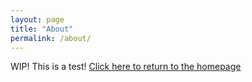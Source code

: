```yaml
---
layout: page
title: "About"
permalink: /about/
---
```


WIP! This is a test!
[Click here to return to the homepage](https://fordhamydsa.github.io)
